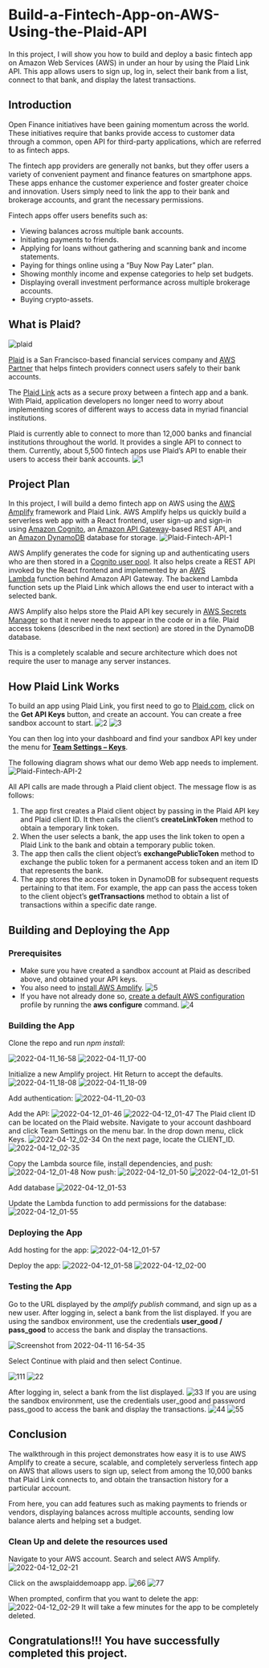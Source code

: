 # Build-a-Fintech-App-on-AWS-Using-the-Plaid-API
In this project, I will show you how to build and deploy a basic fintech app on Amazon Web Services (AWS) in under an hour by using the Plaid Link API. This app allows users to sign up, log in, select their bank from a list, connect to that bank, and display the latest transactions.

## Introduction
Open Finance initiatives have been gaining momentum across the world. These initiatives require that banks provide access to customer data through a common, open API for third-party applications, which are referred to as fintech apps.

The fintech app providers are generally not banks, but they offer users a variety of convenient payment and finance features on smartphone apps. These apps enhance the customer experience and foster greater choice and innovation. Users simply need to link the app to their bank and brokerage accounts, and grant the necessary permissions.

Fintech apps offer users benefits such as:

- Viewing balances across multiple bank accounts.
- Initiating payments to friends.
- Applying for loans without gathering and scanning bank and income statements.
- Paying for things online using a “Buy Now Pay Later” plan.
- Showing monthly income and expense categories to help set budgets.
- Displaying overall investment performance across multiple brokerage accounts.
- Buying crypto-assets.

## What is Plaid?

![plaid](https://user-images.githubusercontent.com/91766546/161947363-878a5759-9dd4-4962-9d31-fcece095a5b5.png)

[Plaid](https://plaid.com/) is a San Francisco-based financial services company and [AWS Partner](https://partners.amazonaws.com/partners/0010h00001cBFNCAA4/Plaid) that helps fintech providers connect users safely to their bank accounts.

The [Plaid Link](https://plaid.com/docs/link/) acts as a secure proxy between a fintech app and a bank. With Plaid, application developers no longer need to worry about implementing scores of different ways to access data in myriad financial institutions.

Plaid is currently able to connect to more than 12,000 banks and financial institutions throughout the world. It provides a single API to connect to them. Currently, about 5,500 fintech apps use Plaid’s API to enable their users to access their bank accounts.
![1](https://user-images.githubusercontent.com/91766546/161949673-561e847a-8ecb-4f3e-8344-37d052916c12.png)

## Project Plan

In this project, I will build a demo fintech app on AWS using the [AWS Amplify](https://aws.amazon.com/amplify/) framework and Plaid Link. AWS Amplify helps us quickly build a serverless web app with a React frontend, user sign-up and sign-in using [Amazon Cognito](https://aws.amazon.com/cognito/), an [Amazon API Gateway](https://aws.amazon.com/api-gateway/)-based REST API, and an [Amazon DynamoDB](https://aws.amazon.com/dynamodb/) database for storage.
![Plaid-Fintech-API-1](https://user-images.githubusercontent.com/91766546/161953215-0c46c46e-4142-431d-8d7c-71830c4e655e.png)

AWS Amplify generates the code for signing up and authenticating users who are then stored in a [Cognito user pool](https://docs.aws.amazon.com/cognito/latest/developerguide/cognito-user-identity-pools.html). It also helps create a REST API invoked by the React frontend and implemented by an [AWS Lambda](https://aws.amazon.com/lambda/) function behind Amazon API Gateway. The backend Lambda function sets up the Plaid Link which allows the end user to interact with a selected bank.

AWS Amplify also helps store the Plaid API key securely in [AWS Secrets Manager](https://aws.amazon.com/secrets-manager/) so that it never needs to appear in the code or in a file. Plaid access tokens (described in the next section) are stored in the DynamoDB database.

This is a completely scalable and secure architecture which does not require the user to manage any server instances.

## How Plaid Link Works

To build an app using Plaid Link, you first need to go to [Plaid.com](https://plaid.com/), click on the **Get API Keys** button, and create an account. You can create a free sandbox account to start.
![2](https://user-images.githubusercontent.com/91766546/161954882-e5e77370-9883-44a7-a257-1686d5023b20.png)
![3](https://user-images.githubusercontent.com/91766546/161955364-3cf72011-a807-4fb8-b221-c60f59be0bc4.png)

You can then log into your dashboard and find your sandbox API key under the menu for **[Team Settings – Keys](https://dashboard.plaid.com/team/keys)**.

The following diagram shows what our demo Web app needs to implement.
![Plaid-Fintech-API-2](https://user-images.githubusercontent.com/91766546/161954007-68c58a90-cec9-4d7a-b3ef-392cffe6bd50.png)

All API calls are made through a Plaid client object. The message flow is as follows:

1. The app first creates a Plaid client object by passing in the Plaid API key and Plaid client ID. It then calls the client’s **createLinkToken** method to obtain a temporary link token.
2. When the user selects a bank, the app uses the link token to open a Plaid Link to the bank and obtain a temporary public token.
3. The app then calls the client object’s **exchangePublicToken** method to exchange the public token for a permanent access token and an item ID that represents the bank.
4. The app stores the access token in DynamoDB for subsequent requests pertaining to that item. For example, the app can pass the access token to the client object’s **getTransactions** method to obtain a list of transactions within a specific date range.

## Building and Deploying the App
### Prerequisites

- Make sure you have created a sandbox account at Plaid as described above, and obtained your API keys.
- You also need to [install AWS Amplify](https://docs.amplify.aws/cli/start/install/).
![5](https://user-images.githubusercontent.com/91766546/161970758-0f821d71-b566-497e-8a2a-31b71040a4dd.png)
- If you have not already done so, [create a default AWS configuration](https://docs.aws.amazon.com/cli/latest/userguide/cli-configure-quickstart.html#cli-configure-quickstart-config) profile by running the **aws configure** command.
![4](https://user-images.githubusercontent.com/91766546/161970698-5ec7a9bc-b043-483e-994f-9aef515ecc9b.png)

### Building the App
Clone the repo and run *npm install*:

![2022-04-11_16-58](https://user-images.githubusercontent.com/91766546/162852046-8ae572cf-217b-48a4-8c05-64fd1ed9dd17.png)
![2022-04-11_17-00](https://user-images.githubusercontent.com/91766546/162852164-787e4000-c213-414c-b2a3-4440021f71a3.png)

Initialize a new Amplify project. Hit Return to accept the defaults.
![2022-04-11_18-08](https://user-images.githubusercontent.com/91766546/162858343-c9347fa8-9b1f-43aa-a523-409d480bfad6.png)
![2022-04-11_18-09](https://user-images.githubusercontent.com/91766546/162858441-21148cb9-a5e1-4179-acc9-4d2866d491ef.png)

Add authentication:
![2022-04-11_20-03](https://user-images.githubusercontent.com/91766546/162871008-df9d10d1-3f0d-4409-a7e0-6a7ffa835c98.png)

Add the API:
![2022-04-12_01-46](https://user-images.githubusercontent.com/91766546/162920294-1451fa04-3644-42dc-a162-3675c9d749ba.png)
![2022-04-12_01-47](https://user-images.githubusercontent.com/91766546/162920613-6090f755-e199-47c7-a1f4-c50c816b1157.png)
The Plaid client ID can be located on the Plaid website. Navigate to your account dashboard and click Team Settings on the menu bar. In the drop down menu, click Keys.
![2022-04-12_02-34](https://user-images.githubusercontent.com/91766546/162929805-db246bf7-4378-4b6a-9188-86e2be4b2bf4.png)
On the next page, locate the CLIENT_ID.
![2022-04-12_02-35](https://user-images.githubusercontent.com/91766546/162930071-431c5e26-9cf1-43b0-bb09-3f789095135b.png)

Copy the Lambda source file, install dependencies, and push:
![2022-04-12_01-48](https://user-images.githubusercontent.com/91766546/162920823-ef754738-c4f1-4496-b1de-881ea8a53eb7.png)
Now push:
![2022-04-12_01-50](https://user-images.githubusercontent.com/91766546/162921153-54509b6e-2351-4c37-a004-579af456bd7d.png)
![2022-04-12_01-51](https://user-images.githubusercontent.com/91766546/162921371-efebe06a-ce57-473d-be31-9ace0a9ea1b0.png)

Add database
![2022-04-12_01-53](https://user-images.githubusercontent.com/91766546/162921621-508e421c-23da-42d1-83e6-76dad47e50f8.png)

Update the Lambda function to add permissions for the database:
![2022-04-12_01-55](https://user-images.githubusercontent.com/91766546/162922067-bab67492-1b83-4f5b-afa7-d86938d2fc7f.png)

### Deploying the App
Add hosting for the app:
![2022-04-12_01-57](https://user-images.githubusercontent.com/91766546/162922436-eb3137e2-d6fa-482c-8deb-d4dfff2bc652.png)

Deploy the app:
![2022-04-12_01-58](https://user-images.githubusercontent.com/91766546/162922713-eb19773a-49c3-4642-ab52-94bbe2477b47.png)
![2022-04-12_02-00](https://user-images.githubusercontent.com/91766546/162922945-0d574543-3759-46a5-8f84-aaafe340e3ee.png)

### Testing the App

Go to the URL displayed by the *amplify publish* command, and sign up as a new user. After logging in, select a bank from the list displayed.
If you are using the sandbox environment, use the credentials **user_good / pass_good** to access the bank and display the transactions.

![Screenshot from 2022-04-11 16-54-35](https://user-images.githubusercontent.com/91766546/162923748-921e09c7-b707-4126-84b0-3be50aab131c.png)

Select Continue with plaid and then select Continue.

![111](https://user-images.githubusercontent.com/91766546/162923944-73576ce7-57b8-401b-9379-03d6f80bafd7.png)
![22](https://user-images.githubusercontent.com/91766546/162924210-92a870e3-a7ca-4cf4-94f7-217ebf208ba4.png)

After logging in, select a bank from the list displayed.
![33](https://user-images.githubusercontent.com/91766546/162924291-ffef6208-5fde-4f37-840d-2e3208dc8281.png)
If you are using the sandbox environment, use the credentials user_good and password pass_good to access the bank and display the transactions.
![44](https://user-images.githubusercontent.com/91766546/162924390-f5a0f5e0-aa81-4d8b-b53e-6e4eb3467d3d.png)
![55](https://user-images.githubusercontent.com/91766546/162924478-225d5012-2a4a-4917-8404-29bf419c8b99.png)

## Conclusion

The walkthrough in this project demonstrates how easy it is to use AWS Amplify to create a secure, scalable, and completely serverless fintech app on AWS that allows users to sign up, select from among the 10,000 banks that Plaid Link connects to, and obtain the transaction history for a particular account.

From here, you can add features such as making payments to friends or vendors, displaying balances across multiple accounts, sending low balance alerts and helping set a budget.

### Clean Up and delete the resources used

Navigate to your AWS account. Search and select AWS Amplify.
![2022-04-12_02-21](https://user-images.githubusercontent.com/91766546/162926987-9cef8a10-d5db-44f2-b266-ef149ceb0c44.png)

Click on the awsplaiddemoapp app.
![66](https://user-images.githubusercontent.com/91766546/162927278-6c50196a-cecf-4f3d-ac28-6ebc5e74a86d.png)
![77](https://user-images.githubusercontent.com/91766546/162927929-76c6d85c-aeab-4602-ac18-e3cb6c1d82c3.png)

When prompted, confirm that you want to delete the app:
![2022-04-12_02-29](https://user-images.githubusercontent.com/91766546/162928624-2b41cec4-431f-4cf9-b7a6-b2e1c4d719a8.png)
It will take a few minutes for the app to be completely deleted.

## Congratulations!!! You have successfully completed this project. 
